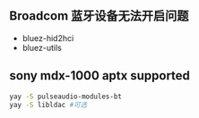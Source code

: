 ## Broadcom 蓝牙设备无法开启问题

* bluez-hid2hci
* bluez-utils

## sony mdx-1000 aptx supported

```sh
yay -S pulseaudio-modules-bt
yay -S libldac #可选
```